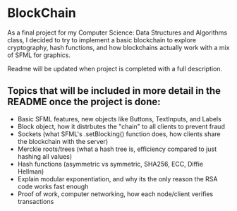 # BlockChain

As a final project for my Computer Science: Data Structures and Algorithms class, I decided to try to implement a basic blockchain to explore cryptography, hash functions, and how blockchains actually work with a mix of SFML for graphics.


Readme will be updated when project is completed with a full description.


## Topics that will be included in more detail in the README once the project is done:

- Basic SFML features, new objects like Buttons, TextInputs, and Labels
- Block object, how it distrbutes the "chain" to all clients to prevent fraud
- Sockets (what SFML's .setBlocking() function does, how clients share the blockchain with the server)
- Merckle roots/trees (what a hash tree is, efficiency compared to just hashing all values)
- Hash functions (asymmetric vs symmetric, SHA256, ECC, Diffie Hellman)
- Explain modular exponentiation, and why its the only reason the RSA code works fast enough
- Proof of work, computer networking, how each node/client verifies transactions
